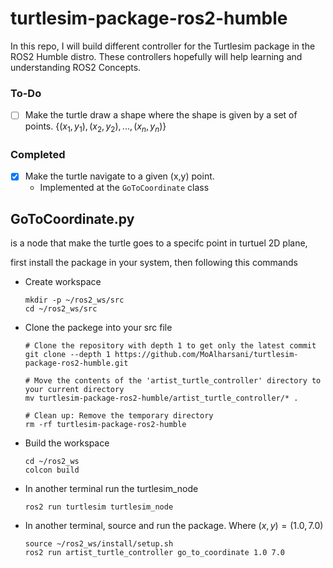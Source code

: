 # turtlesim-package-ros2-humble
In this repo, I will build different controller for the Turtlesim package in the ROS2 Humble distro. These controllers hopefully will help learning and understanding ROS2 Concepts. 

### To-Do

- [ ] Make the turtle draw a shape where the shape is given by a set of points. ${\{(x_1, y_1), (x_2, y_2), ..., (x_n, y_n)\}}$


### Completed

- [x] Make the turtle navigate to a given (x,y) point.
  - Implemented at the `GoToCoordinate` class



## GoToCoordinate.py 
is a node that make the turtle goes to a specifc point in turtuel 2D plane,

first install the package in your system, then following this commands
- Create workspace
  ```
  mkdir -p ~/ros2_ws/src
  cd ~/ros2_ws/src
  ```
- Clone the packege into your src file
  ```
  # Clone the repository with depth 1 to get only the latest commit
  git clone --depth 1 https://github.com/MoAlharsani/turtlesim-package-ros2-humble.git
  
  # Move the contents of the 'artist_turtle_controller' directory to your current directory
  mv turtlesim-package-ros2-humble/artist_turtle_controller/* .
  
  # Clean up: Remove the temporary directory
  rm -rf turtlesim-package-ros2-humble
  ```
- Build the workspace
  ```
  cd ~/ros2_ws
  colcon build
  ```
- In another terminal run the turtlesim_node
  ```
  ros2 run turtlesim turtlesim_node
  ```
- In another terminal, source and run the package. Where $(x, y) = (1.0, 7.0)$
  ```
  source ~/ros2_ws/install/setup.sh
  ros2 run artist_turtle_controller go_to_coordinate 1.0 7.0 
  ```
  
